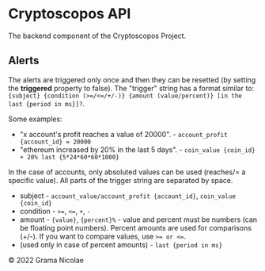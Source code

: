 # Cryptoscopos API

The backend component of the Cryptoscopos Project.

## Alerts

The alerts are triggered only once and then they can be resetted (by setting the __triggered__ property to false). The "trigger" string has a format similar to:
`{subject} {condition (>=/<=/+/-)} {amount (value/percent)} [in the last {period in ms}]?`.

Some examples:

- "x account's profit reaches a value of 20000". - `account_profit {account_id} = 20000`
- "ethereum increased by 20% in the last 5 days". - `coin_value {coin_id} + 20% last {5*24*60*60*1000}`

In the case of accounts, only absoluted values can be used (reaches/= a specific value).
All parts of the trigger string are separated by space.

- subject - `account_value/account_profit {account_id}`, `coin_value {coin_id}`
- condition - `>=`, `<=`, `+`, `-`
- amount - `{value}`, `{percent}%` - value and percent must be numbers (can be floating point numbers). Percent amounts are used for comparisons (+/-). If you want to compare values, use `>= or <=`.
- (used only in case of percent amounts) - `last {period in ms}`

© 2022 Grama Nicolae
